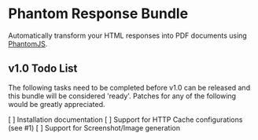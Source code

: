 # Phantom Response Bundle

Automatically transform your HTML responses into PDF documents using [PhantomJS](http://phantomjs.org).

## v1.0 Todo List

The following tasks need to be completed before v1.0 can be released and this bundle will be considered 'ready'. Patches for any of the following would be greatly appreciated.

 [ ] Installation documentation
 [ ] Support for HTTP Cache configurations (see #1)
 [ ] Support for Screenshot/Image generation